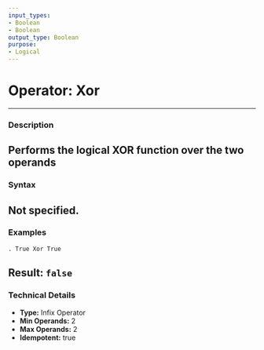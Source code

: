 ```yaml
---
input_types:
- Boolean
- Boolean
output_type: Boolean
purpose:
- Logical
---
```

# Operator: Xor
---
### **Description**
Performs the logical XOR function over the two operands
---
### **Syntax**
Not specified.
---
### **Examples**
```
. True Xor True
```
**Result:** `false`
---
### **Technical Details**
- **Type:** Infix Operator
- **Min Operands:** 2
- **Max Operands:** 2
- **Idempotent:** true